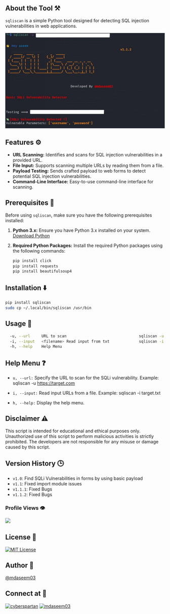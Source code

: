 
## About the Tool ⚒️

`sqliscan` is a simple Python tool designed for detecting SQL injection vulnerabilities in web applications.


![Tool](assets/images/sqliscan.jpg)

## Features ⚙️

- **URL Scanning:** Identifies and scans for SQL injection vulnerabilities in a provided URL.
- **File Input:** Supports scanning multiple URLs by reading them from a file.
- **Payload Testing:** Sends crafted payload to web forms to detect potential SQL injection vulnerabilities.
- **Command-Line Interface:** Easy-to-use command-line interface for scanning.

## Prerequisites 🧩

Before using `sqliscan`, make sure you have the following prerequisites installed:

1. **Python 3.x:** Ensure you have Python 3.x installed on your system. [Download Python](https://www.python.org/downloads/)

2. **Required Python Packages:** Install the required Python packages using the following commands:
   ```bash
   pip install click
   pip install requests
   pip install beautifulsoup4


## Installation ⬇️

```bash
pip install sqliscan
sudo cp ~/.local/bin/sqliscan /usr/bin
```

## Usage 🚀

```bash
  -u, --url     URL to scan                                sqliscan -u https://target.com                
  -i, --input   <filename> Read input from txt             sqliscan -i target.txt                         
  -h, --help    Help Menu

```

## Help Menu ❓

- `u, --url:` Specify the URL to scan for the SQLi vulnerability.
Example:  sqliscan -u https://target.com 

- `i, --input:` Read input URLs from a file.
Example: sqliscan -i target.txt  

- `h, --help:` Display the help menu.

## Disclaimer ⚠️
This script is intended for educational and ethical purposes only. Unauthorized use of this script to perform malicious activities is strictly prohibited. The developers are not responsible for any misuse or damage caused by this script.

## Version History 🕒
- `v1.0`: Find SQLi Vulnerabilities in forms by using basic payload 
- `v1.1`: Fixed import module issues
- `v1.1.1`: Fixed Bugs
- `v1.1.2`: Fixed Bugs


### Profile Views 👁️
![](https://komarev.com/ghpvc/?username=mdaseem03&color=lightgrey&style=flat-square&label=VIEWS+COUNT)

## License 🪪
[![MIT License](https://img.shields.io/badge/License-MIT-green.svg)](https://choosealicense.com/licenses/mit/)

## Author 👤
[@mdaseem03](https://github.com/mdaseem03)

## Connect at 💬
<a href="https://www.linkedin.com/in/mohammed-aseem%F0%9F%8E%96-11baa6217/" target="blank"><img align="center" src="https://raw.githubusercontent.com/rahuldkjain/github-profile-readme-generator/master/src/images/icons/Social/linked-in-alt.svg" alt="cyberspartan" height="30" width="40" /></a>
<a href="https://www.instagram.com/mdaseem_03" target="blank"><img align="center" src="https://raw.githubusercontent.com/rahuldkjain/github-profile-readme-generator/master/src/images/icons/Social/instagram.svg" alt="mdaseem03" height="30" width="40" /></a>
